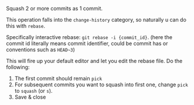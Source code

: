 Squash 2 or more commits as 1 commit.

This operation falls into the `change-history` category, so naturally u can do this with `rebase`.

Specifically interactive rebase: `git rebase -i {commit_id}`. (here the commit id literally means commit identifier, could be commit has or conventions such as `HEAD~3`)

This will fire up your default editor and let you edit the rebase file. Do the following:

1. The first commit should remain `pick`
2. For subsequent commits you want to squash into first one, change `pick` to `squash` (or `s`).
3. Save & close
